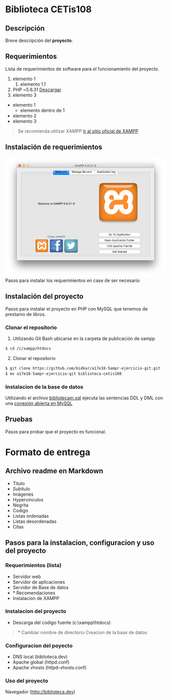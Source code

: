 # Biblioteca CETis108

## Descripción
Breve descripción del **proyecto**.

## Requerimientos
Lista de requerimientos de software para el funcionamiento del proyecto.
1. elemento 1
    1. elemento 1.1
2. PHP ~5.6.31 [Descargar](http://php.net/download)
3. elemento 3
- elemento 1
  - elemento dentro de 1
- elemento 2
- elemento 3
> Se recomienda utilizar XAMPP [Ir al sitio oficial de XAMPP](http://apachefriends.org)

## Instalación de requerimientos
![xampp welcome](local/xampp.png)
Pasos para instalar los requerimientos en case de ser necesario

## Instalación del proyecto
Pasos para instalar el proyecto en PHP con MySQL que tenemos de prestamo de libros.
### Clonar el repositorio
1. Utilizando Git Bash ubicarse en la carpeta de publicación de xampp
```bash
$ cd /c/xampp/htdocs
```
2. Clonar el repositorio
```bash
$ git clone https://github.com/bidkar/a17e18-5ampr-ejercicio-git.git
$ mv a17e18-5ampr-ejercicio-git biblioteca-cetis108
```
### Instalacion de la base de datos
Utilizando el archivo [bibliotecam.sql](local/bilbiotecam.sql) ejecuta las sentencias DDL y DML con una [conexión abierta en MySQL](http://localhost/phpmyadmin)

## Pruebas
Pasos para probar que el proyecto es funcional.

# Formato de entrega
## Archivo readme en Markdown
- Titulo
- Subitulo
- Imágenes
- Hypervinculos
- Negrita
- Codigo
- Listas ordenadas
- Listas desordenadas
- Citas

## Pasos para la instalacion, configuracion y uso del proyecto

### Requerimientos (lista)
- Servidor web
- Servidor de aplicaciones
- Servidor de Base de datos
- \* Recomendaciones
- Instalacion de XAMPP

### Instalacion del proyecto
- Descarga del codigo fuente (c:\xampp\htdocs)
> \* Cambiar nombre de directorio
Creacion de la base de datos

### Configuracion del poyecto
- DNS local (biblioteca.dev)
- Apache global (httpd.conf)
- Apache vhosts (httpd-vhosts.conf)

### Uso del proyecto
Navegador (http://biblioteca.dev)
